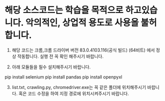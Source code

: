 # 해당 소스코드는 학습을 목적으로 하고있습니다. 악의적인, 상업적 용도로 사용을 불허합니다.

1. 해당 코드는 크롬,크롬 드라이버 버전 83.0.4103.116(공식 빌드) (64비트) 에서 정상 작동합니다. 실행 전 꼭 확인 해주시기 바랍니다.

2. 아래 모듈들을 필수 설치해주시기 바랍니다.
  
  pip install selenium
  pip install pandas
  pip install openpyxl

3. list.txt, crawling.py, chromedriver.exe는 꼭 같은 폴더에 위치해주시기 바랍니다. 
혹은 코드 수정을 하여 지정 경로에 위치시켜주시기 바랍니다.


